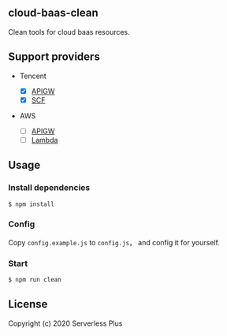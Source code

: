 ## cloud-baas-clean

Clean tools for cloud baas resources.

## Support providers

- Tencent

  - [x] [APIGW](https://console.cloud.tencent.com/apigateway)
  - [x] [SCF](https://console.cloud.tencent.com/scf)

- AWS
  - [ ] [APIGW](https://console.aws.amazon.com/apigateway)
  - [ ] [Lambda](https://console.aws.amazon.com/lambda)

## Usage

### Install dependencies

```bash
$ npm install
```

### Config

Copy `config.example.js` to `config.js`， and config it for yourself.

### Start

```bash
$ npm run clean
```

## License

Copyright (c) 2020 Serverless Plus
